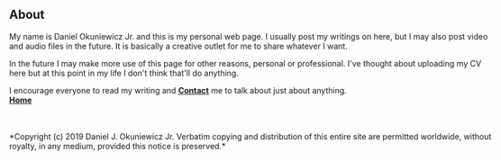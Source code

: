 <table>
	<link rel="stylesheet" type="text/css" href="stylesheet.css">
	<body style="max-width: 1080px">
<table>

## About

My name is Daniel Okuniewicz Jr. and this is my personal web page. I usually post my writings on here, but I may also post video and audio files in the future. It is basically a creative outlet for me to share whatever I want.

In the future I may make more use of this page for other reasons, personal or professional. I've thought about uploading my CV here but at this point in my life I don't think that'll do anything.

I encourage everyone to read my writing and [**Contact**](contact.html) me to talk about just about anything.
<br>
[**Home**](index.html)<br><br><br>
<footer>
*Copyright (c) 2019 Daniel J. Okuniewicz Jr. Verbatim copying and distribution of this entire site are permitted worldwide, without royalty, in any medium, provided this notice is preserved.*
</footer>
